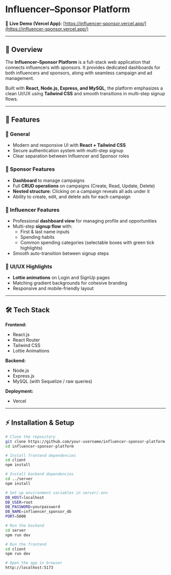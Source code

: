 # Influencer–Sponsor Platform

🔗 **Live Demo (Vercel App):** [https://influencer-sponsor.vercel.app/](https://influencer-sponsor.vercel.app/)

---

## 📌 Overview
The **Influencer–Sponsor Platform** is a full-stack web application that connects influencers with sponsors. It provides dedicated dashboards for both influencers and sponsors, along with seamless campaign and ad management.

Built with **React, Node.js, Express, and MySQL**, the platform emphasizes a clean UI/UX using **Tailwind CSS** and smooth transitions in multi-step signup flows.

---

## 🚀 Features

### 🔹 General
- Modern and responsive UI with **React + Tailwind CSS**
- Secure authentication system with multi-step signup
- Clear separation between Influencer and Sponsor roles

### 🔹 Sponsor Features
- **Dashboard** to manage campaigns
- Full **CRUD operations** on campaigns (Create, Read, Update, Delete)
- **Nested structure**: Clicking on a campaign reveals all ads under it
- Ability to create, edit, and delete ads for each campaign

### 🔹 Influencer Features
- Professional **dashboard view** for managing profile and opportunities
- Multi-step **signup flow** with:
  - First & last name inputs
  - Spending habits
  - Common spending categories (selectable boxes with green tick highlights)
- Smooth auto-transition between signup steps

### 🔹 UI/UX Highlights
- **Lottie animations** on Login and SignUp pages
- Matching gradient backgrounds for cohesive branding
- Responsive and mobile-friendly layout

---

## 🛠️ Tech Stack

**Frontend:**
- React.js
- React Router
- Tailwind CSS
- Lottie Animations

**Backend:**
- Node.js
- Express.js
- MySQL (with Sequelize / raw queries)

**Deployment:**
- Vercel

---


## ⚡ Installation & Setup

```bash
# Clone the repository
git clone https://github.com/your-username/influencer-sponsor-platform.git
cd influencer-sponsor-platform

# Install frontend dependencies
cd client
npm install

# Install backend dependencies
cd ../server
npm install

# Set up environment variables in server/.env
DB_HOST=localhost
DB_USER=root
DB_PASSWORD=yourpassword
DB_NAME=influencer_sponsor_db
PORT=5000

# Run the backend
cd server
npm run dev

# Run the frontend
cd client
npm run dev

# Open the app in browser
http://localhost:5173
